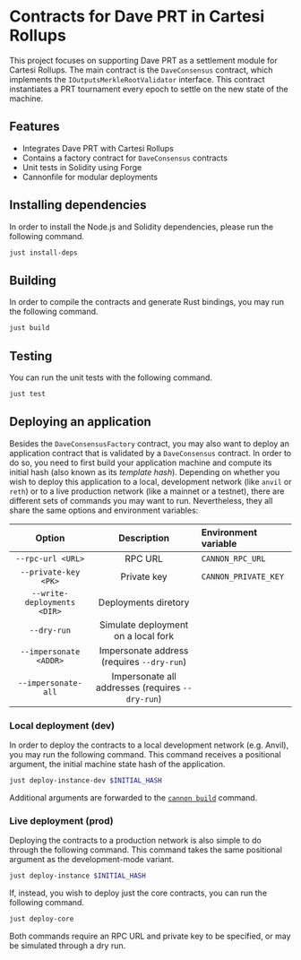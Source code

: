 # Contracts for Dave PRT in Cartesi Rollups

This project focuses on supporting Dave PRT as a settlement module for Cartesi Rollups.
The main contract is the `DaveConsensus` contract, which implements the `IOutputsMerkleRootValidator` interface.
This contract instantiates a PRT tournament every epoch to settle on the new state of the machine.

## Features

- Integrates Dave PRT with Cartesi Rollups
- Contains a factory contract for `DaveConsensus` contracts
- Unit tests in Solidity using Forge
- Cannonfile for modular deployments

## Installing dependencies

In order to install the Node.js and Solidity dependencies, please run the following command.

```sh
just install-deps
```

## Building

In order to compile the contracts and generate Rust bindings, you may run the following command.

```sh
just build
```

## Testing

You can run the unit tests with the following command.

```sh
just test
```

## Deploying an application

Besides the `DaveConsensusFactory` contract,
you may also want to deploy an application contract
that is validated by a `DaveConsensus` contract.
In order to do so, you need to first build your application machine
and compute its initial hash (also known as its _template hash_).
Depending on whether you wish to deploy this application
to a local, development network (like `anvil` or `reth`)
or to a live production network (like a mainnet or a testnet),
there are different sets of commands you may want to run.
Nevertheless, they all share the same options and environment variables:

| Option | Description | Environment variable |
| :-: | :-: | :- |
| `--rpc-url <URL>` | RPC URL | `CANNON_RPC_URL` |
| `--private-key <PK>` | Private key | `CANNON_PRIVATE_KEY` |
| `--write-deployments <DIR>` | Deployments diretory | |
| `--dry-run` | Simulate deployment on a local fork | |
| `--impersonate <ADDR>` | Impersonate address (requires `--dry-run`) | |
| `--impersonate-all` | Impersonate all addresses (requires `--dry-run`) | |

### Local deployment (dev)

In order to deploy the contracts to a local development network (e.g. Anvil), you may run the following command.
This command receives a positional argument, the initial machine state hash of the application.

```sh
just deploy-instance-dev $INITIAL_HASH
```

Additional arguments are forwarded to the [`cannon build`](https://usecannon.com/learn/cli#build) command.

### Live deployment (prod)

Deploying the contracts to a production network is also simple to do through the following command.
This command takes the same positional argument as the development-mode variant.

```sh
just deploy-instance $INITIAL_HASH
```

If, instead, you wish to deploy just the core contracts, you can run the following command.

```sh
just deploy-core
```

Both commands require an RPC URL and private key to be specified, or may be simulated through a dry run.
